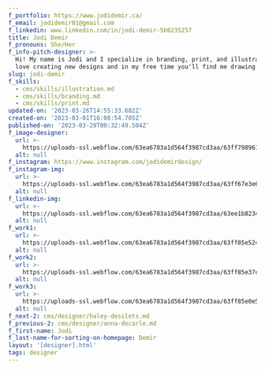 ```yaml
---
f_portfolio: https://www.jodidemir.ca/
f_email: jodidemir01@gmail.com
f_linkedin: www.linkedin.com/in/jodi-demir-5b0235257
title: Jodi Demir
f_pronouns: She/Her
f_info-pitch-designer: >-
  Hi! My name is Jodi and I specialize in branding, print, and illustration. I
  love creating new designs and in my free time you'll find me drawing.
slug: jodi-demir
f_skills:
  - cms/skills/illustration.md
  - cms/skills/branding.md
  - cms/skills/print.md
updated-on: '2023-03-26T14:55:33.682Z'
created-on: '2023-03-01T16:08:54.705Z'
published-on: '2023-03-29T00:32:49.504Z'
f_image-designer:
  url: >-
    https://uploads-ssl.webflow.com/63ea6783a1d564f3987cd3aa/63ff7989618e2571a446217f_jodi-demir-1.jpg
  alt: null
f_instagram: https://www.instagram.com/jodidemirdesign/
f_instagram-img:
  url: >-
    https://uploads-ssl.webflow.com/63ea6783a1d564f3987cd3aa/63ff67e3e6a8a34fd0d96f39_insta%20(1).svg
  alt: null
f_linkedin-img:
  url: >-
    https://uploads-ssl.webflow.com/63ea6783a1d564f3987cd3aa/63ee1b823465de8414c4146a_linked-in-icon.svg
  alt: null
f_work1:
  url: >-
    https://uploads-ssl.webflow.com/63ea6783a1d564f3987cd3aa/63ff85e524ed2147e757ff0d_Demir-Jodi-grad-show-work-img1.jpg
  alt: null
f_work2:
  url: >-
    https://uploads-ssl.webflow.com/63ea6783a1d564f3987cd3aa/63ff85e37cf392ac98a03557_Demir-Jodi-grad-show-work-img2.jpg
  alt: null
f_work3:
  url: >-
    https://uploads-ssl.webflow.com/63ea6783a1d564f3987cd3aa/63ff85e0e5e20cd5917ace03_Demir-Jodi-grad-show-work-img3.jpg
  alt: null
f_next-2: cms/designer/haley-desilets.md
f_previous-2: cms/designer/anna-decarle.md
f_first-name: Jodi
f_last-name-for-sorting-on-homepage: Demir
layout: '[designer].html'
tags: designer
---
```



